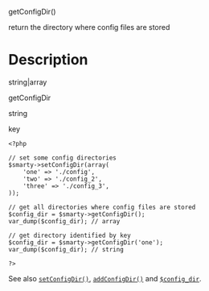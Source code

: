 getConfigDir()

return the directory where config files are stored

Description
===========

string\|array

getConfigDir

string

key


    <?php

    // set some config directories
    $smarty->setConfigDir(array(
        'one' => './config',
        'two' => './config_2',
        'three' => './config_3',
    ));

    // get all directories where config files are stored
    $config_dir = $smarty->getConfigDir();
    var_dump($config_dir); // array

    // get directory identified by key
    $config_dir = $smarty->getConfigDir('one');
    var_dump($config_dir); // string

    ?>

       

See also [`setConfigDir()`](#api.set.config.dir),
[`addConfigDir()`](#api.add.config.dir) and
[`$config_dir`](#variable.config.dir).
